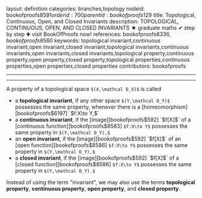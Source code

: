 layout: definition
categories: branches,topology
nodeid: bookofproofs$8591
orderid: 700
parentid: bookofproofs$129
title: Topological, Continuous, Open, and Closed Invariants
description: TOPOLOGICAL, CONTINUOUS, OPEN, AND CLOSED INVARIANTS &#9733; graduate maths &#10004; step by step &#10010; visit BookOfProofs now!
references: bookofproofs$8336,bookofproofs$8560
keywords: topological invariant,continuous invariant,open invariant,closed invariant,topological invariants,continuous invariants,open invariants,closed invariants,topological property,continuous property,open property,closed property,topological properties,continuous properties,open properties,closed properties
contributors: bookofproofs

---


---

A property of a topological space `$(X,\mathcal O_X)$` is called

* a **topological invariant**, if any other space `$(Y,\mathcal O_Y)$` possesses the same property, whenever there is a [homeomorphism][bookofproofs$6197] `$f:X\to Y,$`
* a **continuous invariant**, if the [image][bookofproofs$592] `$f[X]$` of a [continuous function][bookofproofs$8583] `$f:X\to Y$` possesses the same property in `$(Y,\mathcal O_Y),$`
* an **open invariant**, if the [image][bookofproofs$592] `$f[X]$` of an [open function][bookofproofs$8586] `$f:X\to Y$` possesses the same property in `$(Y,\mathcal O_Y),$`
* a **closed invariant**, if the [image][bookofproofs$592] `$f[X]$` of a [closed function][bookofproofs$8586] `$f:X\to Y$` possesses the same property in `$(Y,\mathcal O_Y).$`

Instead of using the term "invariant", we may also use the terms **topological property**, **continuous property**, **open property**, and **closed property**.
